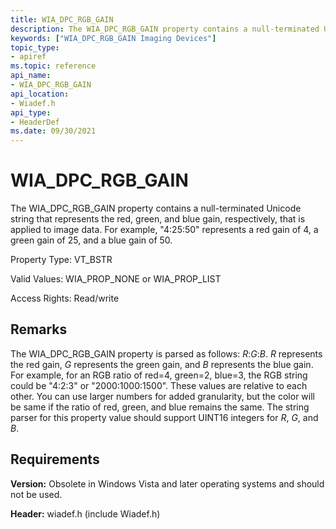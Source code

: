 ```yaml
---
title: WIA_DPC_RGB_GAIN
description: The WIA_DPC_RGB_GAIN property contains a null-terminated Unicode string that represents the red, green, and blue gain, respectively, that is applied to image data.
keywords: ["WIA_DPC_RGB_GAIN Imaging Devices"]
topic_type:
- apiref
ms.topic: reference
api_name:
- WIA_DPC_RGB_GAIN
api_location:
- Wiadef.h
api_type:
- HeaderDef
ms.date: 09/30/2021
---
```


# WIA_DPC_RGB_GAIN

The WIA_DPC_RGB_GAIN property contains a null-terminated Unicode string that represents the red, green, and blue gain, respectively, that is applied to image data. For example, "4:25:50" represents a red gain of 4, a green gain of 25, and a blue gain of 50.

Property Type: VT_BSTR

Valid Values: WIA_PROP_NONE or WIA_PROP_LIST

Access Rights: Read/write

## Remarks

The WIA_DPC_RGB_GAIN property is parsed as follows: *R*:*G*:*B*. *R* represents the red gain, *G* represents the green gain, and *B* represents the blue gain. For example, for an RGB ratio of red=4, green=2, blue=3, the RGB string could be "4:2:3" or "2000:1000:1500". These values are relative to each other. You can use larger numbers for added granularity, but the color will be same if the ratio of red, green, and blue remains the same. The string parser for this property value should support UINT16 integers for *R*, *G*, and *B*.

## Requirements

**Version:** Obsolete in Windows Vista and later operating systems and should not be used.

**Header:** wiadef.h (include Wiadef.h)
